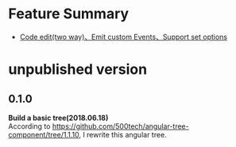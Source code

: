 # Feature Summary
- [Code edit(two way)、Emit custom Events、Support set options](##0.1.0)

# unpublished version

## 0.1.0
   **Build a basic tree(2018.06.18)**  
   According to https://github.com/500tech/angular-tree-component/tree/1.1.10, I rewrite this angular tree.
